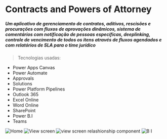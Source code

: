 # Contracts and Powers of Attorney

##### Um aplicativo de gerenciamento de contratos, aditivos, rescisões e procurações com fluxos de aprovações dinâmicos, sistema de comentários com notificação de pessoas específicas, deeplinking, controle de vencimento de todos os itens através de fluxos agendados e com relatórios de SLA para o time jurídico

>Tecnologias usadas:
  * Power Apps Canvas
  * Power Automate
  * Approvals
  * Solutions
  * Power Platform Pipelines
  * Outlook 365
  * Excel Online
  * Word Online
  * SharePoint
  * Power B.I
  * Teams

![Home](https://user-images.githubusercontent.com/94719601/224178573-cfe3ef07-f900-4cd3-8dec-6d90e28aeabd.jpg)
![View screen](https://user-images.githubusercontent.com/94719601/224178579-0bdd9728-4bf8-47f7-bdf3-a72ab100e0a8.jpg)
![view screen relashionship component](https://user-images.githubusercontent.com/94719601/224178576-dd60434a-12ff-4715-9a4a-772d11139b05.jpg)
![B I](https://user-images.githubusercontent.com/94719601/224179556-68134f1c-fc78-43a4-a087-f929985b2c3e.jpg)
